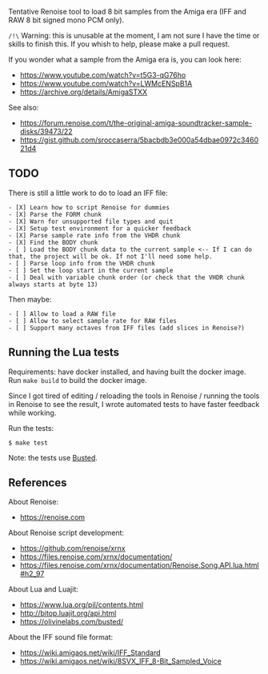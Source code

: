Tentative Renoise tool to load 8 bit samples from the Amiga era (IFF and RAW 8 bit signed mono PCM only).

`/!\` Warning: this is unusable at the moment, I am not sure I have the time or
skills to finish this. If you whish to help, please make a pull request.

If you wonder what a sample from the Amiga era is, you can look here:

- <https://www.youtube.com/watch?v=t5G3-qG76ho>
- <https://www.youtube.com/watch?v=LWMcENSpB1A>
- <https://archive.org/details/AmigaSTXX>

See also:

- <https://forum.renoise.com/t/the-original-amiga-soundtracker-sample-disks/39473/22>
- <https://gist.github.com/sroccaserra/5bacbdb3e000a54dbae0972c346021d4>

## TODO

There is still a little work to do to load an IFF file:

```
- [X] Learn how to script Renoise for dummies
- [X] Parse the FORM chunk
- [X] Warn for unsupported file types and quit
- [X] Setup test environment for a quicker feedback
- [X] Parse sample rate info from the VHDR chunk
- [X] Find the BODY chunk
- [ ] Load the BODY chunk data to the current sample <-- If I can do that, the project will be ok. If not I'll need some help.
- [ ] Parse loop info from the VHDR chunk
- [ ] Set the loop start in the current sample
- [ ] Deal with variable chunk order (or check that the VHDR chunk always starts at byte 13)
```

Then maybe:

```
- [ ] Allow to load a RAW file
- [ ] Allow to select sample rate for RAW files
- [ ] Support many octaves from IFF files (add slices in Renoise?)
```

## Running the Lua tests

Requirements: have docker installed, and having built the docker image. Run
`make build` to build the docker image.

Since I got tired of editing / reloading the tools in Renoise / running the
tools in Renoise to see the result, I wrote automated tests to have faster
feedback while working.

Run the tests:

```
$ make test
```

Note: the tests use [Busted](https://olivinelabs.com/busted/).

## References

About Renoise:

- <https://renoise.com>

About Renoise script development:

- <https://github.com/renoise/xrnx>
- <https://files.renoise.com/xrnx/documentation/>
- <https://files.renoise.com/xrnx/documentation/Renoise.Song.API.lua.html#h2_97>

About Lua and Luajit:

- <https://www.lua.org/pil/contents.html>
- <http://bitop.luajit.org/api.html>
- <https://olivinelabs.com/busted/>

About the IFF sound file format:

- <https://wiki.amigaos.net/wiki/IFF_Standard>
- <https://wiki.amigaos.net/wiki/8SVX_IFF_8-Bit_Sampled_Voice>
